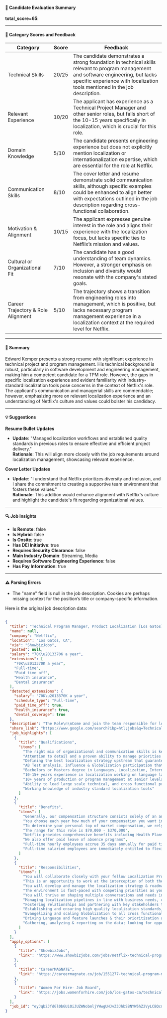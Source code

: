 #### 📄 Candidate Evaluation Summary

**total_score=65**:  

---

#### 🎯 Category Scores and Feedback

| Category                        | Score     | Feedback                                                                                                                                                                                                                                        |
|--------------------------------|-----------|-------------------------------------------------------------------------------------------------------------------------------------------------------------------------------------------------------------------------------------------------|
| Technical Skills                 | 20/25    | The candidate demonstrates a strong foundation in technical skills relevant to program management and software engineering, but lacks specific experience with localization tools mentioned in the job description.                                                      |
| Relevant Experience              | 10/20    | The applicant has experience as a Technical Project Manager and other senior roles, but falls short of the 10-15 years specifically in localization, which is crucial for this role.                                                                                          |
| Domain Knowledge                 | 5/10     | The candidate presents engineering experience but does not explicitly mention localization or internationalization expertise, which are essential for the role at Netflix.                                                                    |
| Communication Skills             | 8/10     | The cover letter and resume demonstrate solid communication skills, although specific examples could be enhanced to align better with expectations outlined in the job description regarding cross-functional collaboration. |
| Motivation & Alignment           | 10/15    | The applicant expresses genuine interest in the role and aligns their experience with the localization focus, but lacks specific ties to Netflix’s mission and values.                                                                          |
| Cultural or Organizational Fit   | 7/10     | The candidate has a good understanding of team dynamics. However, a stronger emphasis on inclusion and diversity would resonate with the company's stated goals.                                                                                  |
| Career Trajectory & Role Alignment | 5/10     | The trajectory shows a transition from engineering roles into management, which is positive, but lacks necessary program management experience in a localization context at the required level for Netflix.                                                    |

---

#### 🧾 Summary

Edward Kemper presents a strong resume with significant experience in technical project and program management. His technical background is robust, particularly in software development and engineering management, making him a competent candidate for a TPM role. However, the gaps in specific localization experience and evident familiarity with industry-standard localization tools pose concerns in the context of Netflix's role. The applicant's communication and managerial skills are commendable; however, emphasizing more on relevant localization experience and an understanding of Netflix's culture and values could bolster his candidacy.

---

#### 💡 Suggestions

**Resume Bullet Updates**  
- **Update**: "Managed localization workflows and established quality standards in previous roles to ensure effective and efficient project delivery."  
  **Rationale**: This will align more closely with the job requirements around localization management, showcasing relevant experience.

**Cover Letter Updates**  
- **Update**: "I understand that Netflix prioritizes diversity and inclusion, and I share the commitment to creating a supportive team environment that fosters these values."  
  **Rationale**: This addition would enhance alignment with Netflix's culture and highlight the candidate's fit regarding organizational values.

---

#### 🔍 Job Insights

- **Is Remote**: false  
- **Is Hybrid**: false  
- **Is Onsite**: true  
- **Has DEI Initiative**: true  
- **Requires Security Clearance**: false  
- **Main Industry Domain**: Streaming, Media  
- **Requires Software Engineering Experience**: false  
- **Has Pay Information**: true  

---

#### ⚠️ Parsing Errors

- The "name" field is null in the job description. Cookies are perhaps missing context for the position’s title or company-specific information.

Here is the original job description data:

```json

{
  "title": "Technical Program Manager, Product Localization [Los Gatos]",
  "name": null,
  "company": "Netflix",
  "location": "Los Gatos, CA",
  "via": "ShowbizJobs",
  "posted": null,
  "salary": "70K\u2013370K a year",
  "extensions": [
    "70K\u2013370K a year",
    "Full-time",
    "Paid time off",
    "Health insurance",
    "Dental insurance"
  ],
  "detected_extensions": {
    "salary": "70K\u2013370K a year",
    "schedule_type": "Full-time",
    "paid_time_off": true,
    "health_insurance": true,
    "dental_coverage": true
  },
  "description": "The Role\n\nCome and join the team responsible for localization at Netflix! We are a passionate team dedicated to bringing the Netflix experience to international markets. We are looking for a highly motivated localization program manager who is excited to ensure that the Netflix experience is global and local worldwide across the entirety of our consumer-facing product including gaming.\n\nIn this role, you will manage and prioritize our large metadata localization space which serves all Netflix consumer offerings from Live to Streaming to Games. You will collaborate closely with your fellow Localization Program Managers, Product & Engineering as well as different functions within Globalization to understand diverse business needs and set us up for current and future success. This is an opportunity to work at the interception of both the user experience and shows on our service. You will develop and manage the localization strategy & roadmap, schedules, implications and tradeoffs on a large budget as well as quality; all to guarantee the successful launch of the Netflix experience and content internationally.\n\nThe environment is fast-paced with competing priorities as you connect the dots across the multiple stakeholders across the business. You will thrive on shaping multiple conversations and needs into tangible deliverables and demonstrate excellent problem-solving skills and ability to work through ambiguity comfortably and effectively. The right mix of organizational and communication skills is key to success. Attention to detail and a proven ability to manage priorities are also essential.\n\nYou will use your experience & education in:\n\n\u2022 Defining the best localization strategy upstream that guarantees the most effective and efficient launch of Netflix experience in all languages.\n\n\u2022 Managing localization pipelines in line with business needs, collaborating with other Program Managers, Engineering and Product.\n\n\u2022 Fostering relationships and partnering with key stakeholders to develop localization strategy and roadmap for your area.\n\n\u2022 Establishing and ensuring high quality localization standards, while overseeing the program for your component end to end, from Innovation to QC needs.\n\n\u2022 Evangelizing and scaling Globalization to all cross functional stakeholders.\n\n\u2022 Driving Language and feature launches & their prioritization and appropriate tactics, or the analysis of large scale innovation projects.\n\n\u2022 Gathering, analyzing & reporting on the data; looking for opportunities to optimize on workflows, inefficiencies or customer issues that have been reported.\n\n\u2022 AB Test analysis, influence & Globalization participation that drives international acquisitions & viewership.\n\nRequired Experience/Skills:\n\n\u2022 Bachelors or Masters degree in Languages, Localization, International studies, Business management, technology management, Communication studies or equivalent experience is applicable.\n\n\u2022 10-15+ years experience in localization working on language launches, global software launches, creative content and/or subtitle localization.\n\n\u2022 10+ years of production or program management at senior levels.\n\n\u2022 Ability to lead large scale technical, and cross functional programs to delivery.\n\n\u2022 Solid in-depth knowledge of internationalization and localization is a plus.\n\n\u2022 Working knowledge of industry standard localization tools.\n\n\u2022 Fluency in a non-English language is a plus.\n\n\u2022 Exposure/experience with product/streaming is a plus.\n\nGenerally, our compensation structure consists solely of an annual salary; we do not have bonuses. You choose each year how much of your compensation you want in salary versus stock options. To determine your personal top of market compensation, we rely on market indicators and consider your specific job family, background, skills, and experience to determine your compensation in the market range. The range for this role is $70,000 - $370,000.\n\nNetflix provides comprehensive benefits including Health Plans, Mental Health support, a 401(k) Retirement Plan with employer match, Stock Option Program, Disability Programs, Health Savings and Flexible Spending Accounts, Family-forming benefits, and Life and Serious Injury Benefits. We also offer paid leave of absence programs. Full-time hourly employees accrue 35 days annually for paid time off to be used for vacation, holidays, and sick paid time off. Full-time salaried employees are immediately entitled to flexible time off. See more detail about our Benefits here.\n\nNetflix is a unique culture and environment. Learn more here.\n\nInclusion is a Netflix value and we strive to host a meaningful interview experience for all candidates. If you want an accommodation/adjustment for a disability or any other reason during the hiring process, please send a request to your recruiting partner.\n\nWe are an equal-opportunity employer and celebrate diversity, recognizing that diversity builds stronger teams. We approach diversity and inclusion seriously and thoughtfully. We do not discriminate on the basis of race, religion, color, ancestry, national origin, caste, sex, sexual orientation, gender, gender identity or expression, age, disability, medical condition, pregnancy, genetic makeup, marital status, or military service.\n\nNote: Posting is subject to change so please refer to career site for latest availability (SBJ-G337).",
  "share_link": "https://www.google.com/search?ibp=htl;jobs&q=Technical+Program+Manager&htidocid=cTH5L8P6XE1NwiRTAAAAAA%3D%3D&hl=en-US&shndl=37&shmd=H4sIAAAAAAAA_z2NsQrCMBRFce0XiNObpTYiuOgkDgWpIuImUl7jM4mkeSUvQvGX_EnbxeUM93A52XeSXa6kbXAaPZwjm4gtHDGgoZiPw-OtE1Q8aPfB5DjArWKBEhPLHRZw4AaEMGoLgyuZjafZ1qbUyUYpEV8YScNRF5pbxYEa7tWLGxlRi8VIncdE9Wq97IsumPn0ROnpXQ8uwD-Vw373AzpJ0FSuAAAA&shmds=v1_AQbUm95IqAs_51gU9VBAekVJs3E-BnSdO0YVxu5uDfz13ZEsNQ&source=sh/x/job/li/m1/1#fpstate=tldetail&htivrt=jobs&htiq=Technical+Program+Manager&htidocid=cTH5L8P6XE1NwiRTAAAAAA%3D%3D",
  "job_highlights": [
    {
      "title": "Qualifications",
      "items": [
        "The right mix of organizational and communication skills is key to success",
        "Attention to detail and a proven ability to manage priorities are also essential",
        "Defining the best localization strategy upstream that guarantees the most effective and efficient launch of Netflix experience in all languages",
        "AB Test analysis, influence & Globalization participation that drives international acquisitions & viewership",
        "Bachelors or Masters degree in Languages, Localization, International studies, Business management, technology management, Communication studies or equivalent experience is applicable",
        "10-15+ years experience in localization working on language launches, global software launches, creative content and/or subtitle localization",
        "10+ years of production or program management at senior levels",
        "Ability to lead large scale technical, and cross functional programs to delivery",
        "Working knowledge of industry standard localization tools"
      ]
    },
    {
      "title": "Benefits",
      "items": [
        "Generally, our compensation structure consists solely of an annual salary; we do not have bonuses",
        "You choose each year how much of your compensation you want in salary versus stock options",
        "To determine your personal top of market compensation, we rely on market indicators and consider your specific job family, background, skills, and experience to determine your compensation in the market range",
        "The range for this role is $70,000 - $370,000",
        "Netflix provides comprehensive benefits including Health Plans, Mental Health support, a 401(k) Retirement Plan with employer match, Stock Option Program, Disability Programs, Health Savings and Flexible Spending Accounts, Family-forming benefits, and Life and Serious Injury Benefits",
        "We also offer paid leave of absence programs",
        "Full-time hourly employees accrue 35 days annually for paid time off to be used for vacation, holidays, and sick paid time off",
        "Full-time salaried employees are immediately entitled to flexible time off"
      ]
    },
    {
      "title": "Responsibilities",
      "items": [
        "You will collaborate closely with your fellow Localization Program Managers, Product & Engineering as well as different functions within Globalization to understand diverse business needs and set us up for current and future success",
        "This is an opportunity to work at the interception of both the user experience and shows on our service",
        "You will develop and manage the localization strategy & roadmap, schedules, implications and tradeoffs on a large budget as well as quality; all to guarantee the successful launch of the Netflix experience and content internationally",
        "The environment is fast-paced with competing priorities as you connect the dots across the multiple stakeholders across the business",
        "You will thrive on shaping multiple conversations and needs into tangible deliverables and demonstrate excellent problem-solving skills and ability to work through ambiguity comfortably and effectively",
        "Managing localization pipelines in line with business needs, collaborating with other Program Managers, Engineering and Product",
        "Fostering relationships and partnering with key stakeholders to develop localization strategy and roadmap for your area",
        "Establishing and ensuring high quality localization standards, while overseeing the program for your component end to end, from Innovation to QC needs",
        "Evangelizing and scaling Globalization to all cross functional stakeholders",
        "Driving Language and feature launches & their prioritization and appropriate tactics, or the analysis of large scale innovation projects",
        "Gathering, analyzing & reporting on the data; looking for opportunities to optimize on workflows, inefficiencies or customer issues that have been reported"
      ]
    }
  ],
  "apply_options": [
    {
      "title": "ShowbizJobs",
      "link": "https://www.showbizjobs.com/jobs/netflix-technical-program-manager-product-localization-in-los-gatos/jid-rzxk31?utm_campaign=google_jobs_apply&utm_source=google_jobs_apply&utm_medium=organic"
    },
    {
      "title": "CareerMAGNATE",
      "link": "https://careermagnate.co/job/1551277-technical-program-manager-metadata-innovation-netflix?utm_campaign=google_jobs_apply&utm_source=google_jobs_apply&utm_medium=organic"
    },
    {
      "title": "Women For Hire- Job Board",
      "link": "https://jobs.womenforhire.com/job/los-gatos-ca/technical-program-manager-fips-140-349706/?utm_campaign=google_jobs_apply&utm_source=google_jobs_apply&utm_medium=organic"
    }
  ],
  "job_id": "eyJqb2JfdGl0bGUiOiJUZWNobmljYWwgUHJvZ3JhbSBNYW5hZ2VyLCBQcm9kdWN0IExvY2FsaXphdGlvbiBbTG9zIEdhdG9zXSIsImNvbXBhbnlfbmFtZSI6Ik5ldGZsaXgiLCJhZGRyZXNzX2NpdHkiOiJMb3MgR2F0b3MsIENBIiwiaHRpZG9jaWQiOiJjVEg1TDhQNlhFMU53aVJUQUFBQUFBPT0iLCJ1dWxlIjoidytDQUlRSUNJTlZXNXBkR1ZrSUZOMFlYUmxjdyJ9"
}